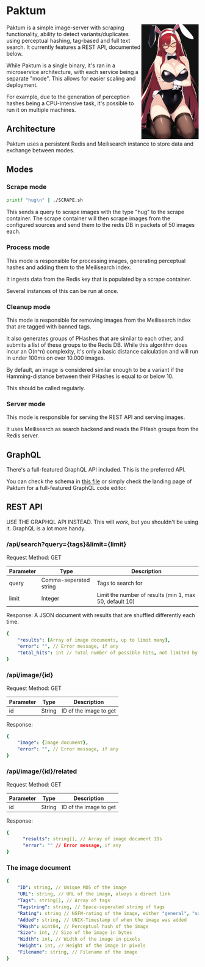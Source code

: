 # Paktum
<img src="logo.png" width="150" height="300" align="right" alt="Paktum's mascot">

Paktum is a simple image-server with scraping functionality, ability to detect variants/duplicates using perceptual hashing, tag-based and full text search. It currently features a REST API, documented below.

While Paktum is a single binary, it's ran in a microservice architecture, with each service being a separate "mode". This allows for easier scaling and deployment.

For example, due to the generation of perception hashes being a CPU-intensive task, it's possible to run it on multiple machines.

## Architecture

Paktum uses a persistent Redis and Meilisearch instance to store data and exchange between modes.


## Modes

### Scrape mode
```bash
printf "hug\n" | ./SCRAPE.sh
```

This sends a query to scrape images with the type "hug"  to the scrape container.
The scrape container will then scrape images from the configured sources and send them to the redis DB in packets of 50 images each.

### Process mode
This mode is responsible for processing images, generating perceptual hashes and adding them to the Meilisearch index.

It ingests data from the Redis key that is populated by a scrape container.

Several instances of this can be run at once.

### Cleanup mode
This mode is responsible for removing images from the Meilisearch index that are tagged with banned tags.

It also generates groups of PHashes that are similar to each other, and submits a list of these groups to the Redis DB.
While this algorithm does incur an O(n^n) complexity, it's only a basic distance calculation and will run in under 100ms on over 10.000 images.

By default, an image is considered similar enough to be a variant if the Hamming-distance between their PHashes is equal to or below 10.

This should be called regularly.

### Server mode
This mode is responsible for serving the REST API and serving images.

It uses Meilisearch as search backend and reads the PHash groups from the Redis server.


## GraphQL
There's a full-featured GraphQL API included. This is the preferred API.

You can check the schema in [this file](graph/schema.graphqls) or simply check the landing page of Paktum for a full-featured GraphQL code editor.


## REST API
USE THE GRAPHQL API INSTEAD. This will *work*, but you shouldn't be using it.
GraphQL is a lot more handy.

### /api/search?query={tags}&limit={limit}
Request Method: GET

| Parameter | Type                   | Description                                             |
|-----------|------------------------|---------------------------------------------------------|
| query     | Comma-seperated string | Tags to search for                                      |
| limit     | Integer                | Limit the number of results (min 1, max 50, default 10) |

Response:
A JSON document with results that are shuffled differently each time.
    
```yaml
{
    "results": [Array of image documents, up to limit many],
    "error": "", // Error message, if any
    "total_hits": int // Total number of possible hits, not limited by limit
}
```

### /api/image/{id}
Request Method: GET

| Parameter | Type                   | Description                                             |
|-----------|------------------------|---------------------------------------------------------|
| id        | String                 | ID of the image to get                                  |

Response:

```yaml
{
    "image": {Image document},
    "error": "", // Error message, if any
}
```

### /api/image/{id}/related
Request Method: GET

| Parameter | Type                   | Description                                             |
|-----------|------------------------|---------------------------------------------------------|
| id        | String                 | ID of the image to get                                  |

Response:
```yaml
{
      "results": string[], // Array of image document IDs
      "error": "" // Error message, if any
}
```

### The image document
```yaml
{
    "ID": string, // Unique MD5 of the image
    "URL": string, // URL of the image, always a direct link
    "Tags": string[], // Array of tags
    "Tagstring": string, // Space-seperated string of tags
    "Rating": string // NSFW-rating of the image, either "general", "safe", "questionable" or "explicit"
    "Added": string, // UNIX-Timestamp of when the image was added
    "PHash": uint64, // Perceptual hash of the image
    "Size": int, // Size of the image in bytes
    "Width": int, // Width of the image in pixels
    "Height": int, // Height of the image in pixels
    "Filename": string, // Filename of the image
}
```
